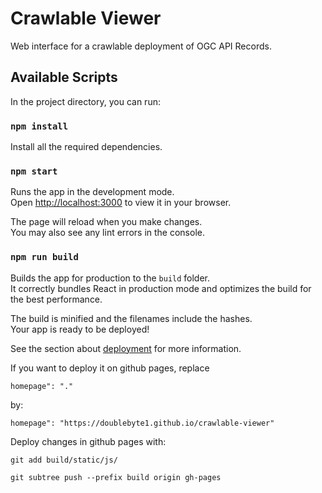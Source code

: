 # Crawlable Viewer

Web interface for a crawlable deployment of OGC API Records.

## Available Scripts

In the project directory, you can run:

### `npm install`

Install all the required dependencies.

### `npm start`

Runs the app in the development mode.\
Open [http://localhost:3000](http://localhost:3000) to view it in your browser.

The page will reload when you make changes.\
You may also see any lint errors in the console.

### `npm run build`

Builds the app for production to the `build` folder.\
It correctly bundles React in production mode and optimizes the build for the best performance.

The build is minified and the filenames include the hashes.\
Your app is ready to be deployed!

See the section about [deployment](https://facebook.github.io/create-react-app/docs/deployment) for more information.


If you want to deploy it on github pages, replace

  `homepage": "."`

  by:
  
  `homepage": "https://doublebyte1.github.io/crawlable-viewer"`

Deploy changes in github pages with:

`git add build/static/js/`

`git subtree push --prefix build origin gh-pages`
